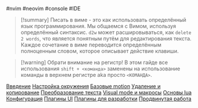 #nvim #neovim #console #IDE

>[!summary] Писать в виме - это как использовать определённый язык программирования. Мы общаемся с Вимом, используя определённый синтаксис. `d2w` может расшировываться, как `delete 2 words`, что является понятным путём для редактирования текста. Каждое сочетание в виме переводится определённым полноценным словом, которое описывает действие клавиши. 

>[!warning] Обрати внимание на регистр!
>В этом гайде все использования `shift + <команда>` заменены на использование команды в верхнем регистре aka просто `<КОМАНДА>`.

[Введение](_lessons/Введение.md)
[Настройка окружения](Настройка%20окружения.md)
[Базовые motion](Базовые%20motion.md)
[Удаление и копирование](Удаление%20и%20копирование.md)
[Преобразование текста](Преобразование%20текста.md)
[Visual mode и макросы](Visual%20mode%20и%20макросы.md)
[Основы lua](Основы%20lua.md)
[Конфигурация](Конфигурация.md)
[Плагины UI](Плагины%20UI.md)
[Плагины для разработки](Плагины%20для%20разработки.md)
[Продвинутая работа](Продвинутая%20работа.md)
